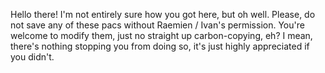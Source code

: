 Hello there! I'm not entirely sure how you got here, but oh well.
Please, do not save any of these pacs without Raemien / Ivan's permission.
You're welcome to modify them, just no straight up carbon-copying, eh?
I mean, there's nothing stopping you from doing so, it's just highly appreciated if you didn't.
